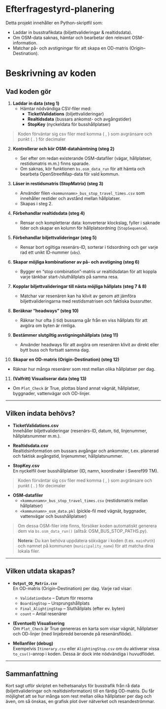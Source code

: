 # Efterfragestyrd-planering

Detta projekt innehåller en Python-skriptfil som:

- Laddar in busstrafikdata (biljettvalideringar & realtidsdata).
- Om OSM-data saknas, hämtar och bearbetar den relevant OSM-information.
- Matchar på- och avstigningar för att skapa en OD-matris (Origin–Destination).

# Beskrivning av koden

## Vad koden gör

1. **Laddar in data (steg 1)**  
   - Hämtar nödvändiga CSV-filer med:
     - **TicketValidations** (biljettvalideringar)
     - **Realtidsdata** (bussars ankomst- och avgångstider)
     - **StopKey** (nyckeldata för busshållplatser)

> Koden förväntar sig csv filer med komma ( , ) som avgränsare och punkt ( . ) för decimaler

2. **Kontrollerar och kör OSM-datahämtning (steg 2)**  
   - Ser efter om redan existerande OSM-datafiler (vägar, hållplatser, restidsmatris m.m.) finns sparade.  
   - Om saknas, kör funktionen `bs.osm_data_run` för att hämta och bearbeta OpenStreetMap-data för vald kommun.

3. **Läser in restidsmatris (StopMatrix) (steg 3)**  
   - Använder filen `<kommunnamn>_bus_stop_travel_times.csv` som innehåller restider och avstånd mellan hållplatser.  
   - Skapas i steg 2.

4. **Förbehandlar realtidsdata (steg 4)**  
   - Rensar och kompletterar data: konverterar klockslag, fyller i saknade tider och skapar en kolumn för hållplatsordning (`StopSequence`).

5. **Förbehandlar biljettvalideringar (steg 5)**  
   - Rensar bort ogiltiga resenärs-ID, sorterar i tidsordning och ger varje rad ett unikt ID-nummer (`obs`).

6. **Skapar möjliga kombinationer av på- och avstigning (steg 6)**  
   - Bygger en “stop combination”-matris ur realtidsdatan för att koppla varje tänkbar start-/sluthållplats på samma resa.

7. **Kopplar biljettvalideringar till nästa möjliga hållplats (steg 7 & 8)**  
   - Matchar var resenären kan ha klivit av genom att jämföra biljettvalideringarna med restidsmatrisen och faktiska bussrutter.

8. **Beräknar “headways” (steg 10)**  
   - Räknar hur ofta (i tid) bussarna går från en viss hållplats för att avgöra om byten är rimliga.

9. **Bestämmer slutgiltig avstigningshållplats (steg 11)**  
   - Använder headways för att avgöra om resenären klivit av direkt eller bytt buss och fortsatt samma dag.

10. **Skapar en OD-matris (Origin-Destination) (steg 12)**  
   - Räknar hur många resenärer som rest mellan olika hållplatser per dag.

11. **(Valfritt) Visualiserar data (steg 13)**  
   - Om `Plot_Check` är True, plottas bland annat vägnät, hållplatser, byggnader, vattenvägar och OD-linjer.

---

## Vilken indata behövs?

- **TicketValidations.csv**  
  Innehåller biljettvalideringar (resenärs-ID, datum, tid, linjenummer, hållplatsnummer m.m.).

- **Realtidsdata.csv**  
  Realtidsinformation om bussars avgångar och ankomster, t.ex. planerad och faktisk avgångstid, linjenummer, hållplatsnummer.

- **StopKey.csv**  
  En nyckelfil över busshållplatser (ID, namn, koordinater i Sweref99 TM).
  
> Koden förväntar sig csv filer med komma ( , ) som avgränsare och punkt ( . ) för decimaler

- **OSM-datafiler**  
  - `<kommunnamn>_bus_stop_travel_times.csv` (restidsmatris mellan hållplatser)  
  - `<kommunnamn>_osm_data.pkl` (pickle-fil med vägnät, byggnader, vattenvägar och busshållplatser)

> Om dessa OSM-filer inte finns, försöker koden automatiskt generera dem via `bs.osm_data_run()` (alltså: OSM_BUS_STOP_PATHS.py).

> **Notera:** Du kan behöva uppdatera sökvägar i koden (t.ex. `mainPath`) och namnet på kommunen (`municipality_name`) för att matcha dina lokala filer.

---

## Vilken utdata skapas?

- **`Output_OD_Matrix.csv`**  
  En OD-matris (Origin–Destination) per dag. Varje rad visar:
  - `ValidationDate` – Datum för resorna  
  - `BoardingStop` – Ursprungshållplats  
  - `Final_AlightingStop` – Sluthållplats (efter ev. byten)  
  - `count` – Antal resenärer

- **(Eventuell) Visualisering**  
  Om `Plot_Check` är True genereras en karta som visar vägnät, hållplatser och OD-linjer (med linjebredd beroende på resenärsflöde).

- **Mellanfiler (debug)**  
  Exempelvis `Itinerary.csv` eller `AlightingStop.csv` om du aktiverar vissa `to_csv()`-anrop i koden. Dessa är dock inte nödvändiga i huvudflödet.

---

## Sammanfattning

Kort sagt utför skriptet en helhetsanalys för busstrafik från rå data (biljettvalideringar och realtidsinformation) till en färdig OD-matris. Du får möjlighet att se hur många som rest mellan olika hållplatser per dag och även, om så önskas, en grafisk plot över nätverket och resandeströmmar.

